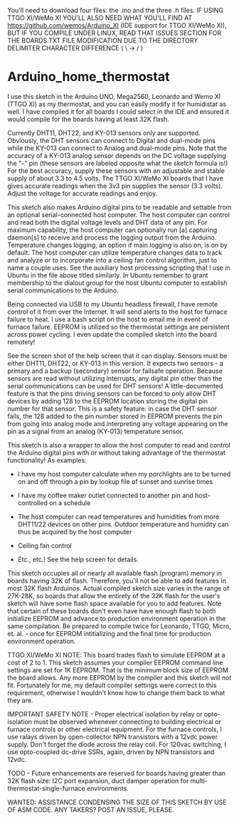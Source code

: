 You'll need to download four files: the .ino and the three .h files.  IF USING TTGO XI/WeMo XI YOU'LL ALSO NEED WHAT YOU'LL FIND AT   https://github.com/wemos/Arduino_XI  (IDE support for TTGO XI/WeMo XI), BUT IF YOU COMPILE UNDER LINUX, READ THAT ISSUES SECTION FOR THE BOARDS.TXT FILE MODIFICATION DUE TO THE DIRECTORY DELIMITER CHARACTER DIFFERENCE ( \ -> / ) 
# Arduino_home_thermostat
I use this sketch in the Arduino UNO, Mega2560, Leonardo and Wemo XI (TTGO XI) as my thermostat, and you can easily modify it for humidistat as well.  I have compiled it for all boards I could select in the IDE and ensured it would compile for the boards having at least 32K flash.

Currently DHT11, DHT22, and KY-013 sensors only are supported.  Obviously, the DHT sensors can connect to Digital and dual-mode pins while the KY-013 can connect to Analog and dual-mode pins. Note that the accuracy of a KY-013 analog sensor depends on the DC voltage supplying the "-" pin (these sensors are labeled opposite what the sketch formula is!)  For the best accuracy, supply these sensors with an adjustable and stable supply of about 3.3 to 4.5 volts.  The TTGO XI/WeMo XI boards that I have gives accurate readings when the 3v3 pin supplies the sensor (3.3 volts).  Adjust the voltage for accurate readings and enjoy.

This sketch also makes Arduino digital pins to be readable and settable from an optional serial-connected host computer.  The host computer can control and read both the digital voltage levels and DHT data of any pin.  For maximum capability, the host computer can optionally run [a] capturing daemon[s] to receive and process the logging output from the Arduino.  Temperature changes logging, an option if main logging is also on, is on by default.  The host computer can utilize temperature changes data to track and analyze or to incorporate into a ceiling fan control algorithm, just to name a couple uses.  See the auxiliary host processing scripting that I use in Ubuntu in the file above titled similarly.  In Ubuntu remember to grant membership to the dialout group for the host Ubuntu computer to establish serial communications to the Arduino.

Being connected via USB to my Ubuntu headless firewall, I have remote control of it from over the Internet.  It will send alerts to the host for furnace failure to heat. I use a bash script on the host to email me in event of furnace failure.  EEPROM is utilized so the thermostat settings are persistent across power cycling.  I even update the compiled sketch into the board remotely!

See the screen shot of the help screen that it can display.  Sensors must be either DHT11, DHT22, or KY-013 in this version.  It expects two sensors - a primary and a backup (secondary) sensor for failsafe operation.  Because sensors are read without utilizing interrupts, any digital pin other than the serial communications can be used for DHT sensors!  A little-documented feature is that the pins driving sensors can be forced to only allow DHT devices by adding 128 to the EEPROM location storing the digital pin number for that sensor.  This is a safety feature: in case the DHT sensor fails, the 128 added to the pin number stored in EEPROM prevents the pin from going into analog mode and interpreting any voltage appearing on the pin as a signal from an analog (KY-013) temperature sensor.

This sketch is also a wrapper to allow the host computer to read and control the Arduino digital pins with or without taking advantage of the thermostat functionality!  As examples:

-  I have my host computer calculate when my porchlights are to be turned on and off through a pin by lookup file of sunset and sunrise times

-  I have my coffee maker outlet connected to another pin and host-controlled on a schedule 

-  The host computer can read temperatures and humidities from more DHT11/22 devices on other pins.  Outdoor temperature and humidity can thus be acquired by the host computer

-  Ceiling fan control

-  Etc., etc.!  See the help screen for details.

This sketch occupies all or nearly all available flash (program) memory in boards having 32K of flash.  Therefore, you'll not be able to add features in most 32K flash Arduinos.  Actual compiled sketch size varies in the range of 27K-28K, so boards that allow the entirety of the 32K flash for the user's sketch will have some flash space available for you to add features.  Note that certain of these boards don't even have have enough flash to both initialize EEPROM and advance to production environment operation in the same compilation.  Be prepared to compile twice for Leonardo, TTGO, Micro, et. al. - once for EEPROM intitializing and the final time for production environment operation.


TTGO XI/WeMo XI NOTE:  This board trades flash to simulate EEPROM at a cost of 2 to 1.  This sketch assumes your compiler EEPROM command line settings are set for 1K EEPROM.  That is the minimum block size of EEPROM the board allows.  Any more EEPROM by the compiler and this sketch will not fit.  Fortunately for me, my default compiler settings were correct to this requirement, otherwise I wouldn't know how to change them back to what they are.

IMPORTANT SAFETY NOTE - Proper electrical isolation by relay or opto-isolation must be observed whenever connecting to building electrical or furnace controls or other electrical equipment.  For the furnace controls, I use ralays driven by open-collector NPN transistors with a 12vdc power supply.  Don't forget the diode across the relay coil.  For 120vac switching, I use opto-coupled dc-drive SSRs, again, driven by NPN transistors and 12vdc.

TODO - Future enhancements are reserved for boards having greater than 32K flash size: I2C port expansion, duct damper operation for multi-thermostat-single-furnace environments.

WANTED:  ASSISTANCE CONDENSING THE SIZE OF THIS SKETCH BY USE OF ASM CODE.  ANY TAKERS?  POST AN ISSUE, PLEASE.

